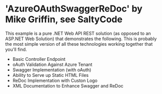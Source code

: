 # 'AzureOAuthSwaggerReDoc' by Mike Griffin, see SaltyCode
This example is a pure .NET Web API REST solution (as opposed to an ASP.NET Web Solution) that demonstrates the following. This is probably the most simple version of all these technologies working together that you'll find. 


* Basic Controller Endpoint
* oAuth Validation Against Azure Tenant
* Swagger Implementation (with oAuth)
* Ability to Serve up Static HTML Files
* ReDoc Implementation with Custon Logo
* XML Documentation to Enhance Swagger and ReDoc
